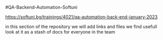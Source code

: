 #QA-Backend-Automation-Softuni

https://softuni.bg/trainings/4021/qa-automation-back-end-january-2023

in this section of the repository we will add links and files we find usefull
look at it as a stash of docs  for everyone in the team 


